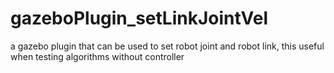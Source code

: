 # gazeboPlugin_setLinkJointVel
a gazebo plugin that can be used to set robot joint and robot link, this useful when testing algorithms without controller
